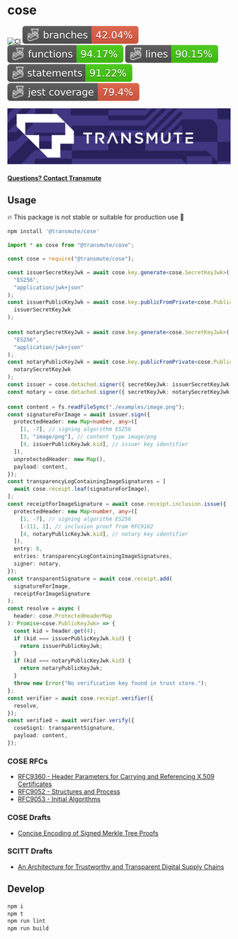 # cose

[![CI](https://github.com/transmute-industries/cose/actions/workflows/ci.yml/badge.svg)](https://github.com/transmute-industries/cose/actions/workflows/ci.yml)
![Branches](./badges/coverage-branches.svg)
![Functions](./badges/coverage-functions.svg)
![Lines](./badges/coverage-lines.svg)
![Statements](./badges/coverage-statements.svg)
![Jest coverage](./badges/coverage-jest%20coverage.svg)

<!-- [![NPM](https://nodei.co/npm/@transmute/cose.png?mini=true)](https://npmjs.org/package/@transmute/cose) -->

<img src="./transmute-banner.png" />

#### [Questions? Contact Transmute](https://transmute.typeform.com/to/RshfIw?typeform-source=cose)

## Usage

🔥 This package is not stable or suitable for production use 🚧

```bash
npm install '@transmute/cose'
```

```ts
import * as cose from "@transmute/cose";
```

```js
const cose = require("@transmute/cose");
```

```ts
const issuerSecretKeyJwk = await cose.key.generate<cose.SecretKeyJwk>(
  "ES256",
  "application/jwk+json"
);
const issuerPublicKeyJwk = await cose.key.publicFromPrivate<cose.PublicKeyJwk>(
  issuerSecretKeyJwk
);

const notarySecretKeyJwk = await cose.key.generate<cose.SecretKeyJwk>(
  "ES256",
  "application/jwk+json"
);
const notaryPublicKeyJwk = await cose.key.publicFromPrivate<cose.PublicKeyJwk>(
  notarySecretKeyJwk
);
const issuer = cose.detached.signer({ secretKeyJwk: issuerSecretKeyJwk });
const notary = cose.detached.signer({ secretKeyJwk: notarySecretKeyJwk });

const content = fs.readFileSync("./examples/image.png");
const signatureForImage = await issuer.sign({
  protectedHeader: new Map<number, any>([
    [1, -7], // signing algorithm ES256
    [3, "image/png"], // content type image/png
    [4, issuerPublicKeyJwk.kid], // issuer key identifier
  ]),
  unprotectedHeader: new Map(),
  payload: content,
});
const transparencyLogContainingImageSignatures = [
  await cose.receipt.leaf(signatureForImage),
];
const receiptForImageSignature = await cose.receipt.inclusion.issue({
  protectedHeader: new Map<number, any>([
    [1, -7], // signing algorithm ES256
    [-111, 1], // inclusion proof from RFC9162
    [4, notaryPublicKeyJwk.kid], // notary key identifier
  ]),
  entry: 0,
  entries: transparencyLogContainingImageSignatures,
  signer: notary,
});
const transparentSignature = await cose.receipt.add(
  signatureForImage,
  receiptForImageSignature
);
const resolve = async (
  header: cose.ProtectedHeaderMap
): Promise<cose.PublicKeyJwk> => {
  const kid = header.get(4);
  if (kid === issuerPublicKeyJwk.kid) {
    return issuerPublicKeyJwk;
  }
  if (kid === notaryPublicKeyJwk.kid) {
    return notaryPublicKeyJwk;
  }
  throw new Error("No verification key found in trust store.");
};
const verifier = await cose.receipt.verifier({
  resolve,
});
const verified = await verifier.verify({
  coseSign1: transparentSignature,
  payload: content,
});
```

### COSE RFCs

- [RFC9360 - Header Parameters for Carrying and Referencing X.509 Certificates](https://datatracker.ietf.org/doc/rfc9360/)
- [RFC9052 - Structures and Process](https://datatracker.ietf.org/doc/html/rfc9052)
- [RFC9053 - Initial Algorithms](https://datatracker.ietf.org/doc/html/rfc9053)

### COSE Drafts

- [Concise Encoding of Signed Merkle Tree Proofs](https://datatracker.ietf.org/doc/draft-ietf-cose-merkle-tree-proofs/)

### SCITT Drafts

- [An Architecture for Trustworthy and Transparent Digital Supply Chains](https://datatracker.ietf.org/doc/draft-ietf-scitt-architecture/)

## Develop

```bash
npm i
npm t
npm run lint
npm run build
```
